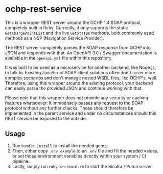 # ochp-rest-service
This is a wrapper REST server around the OCHP 1.4 SOAP protocol, completely built in Ruby. Currently, it only supports the static `GetChargePointList` and the live `GetStatus` methods, both commonly used methods as a NSP (Navigation Service Provider).

The REST server completely parses the SOAP response from OCHP into JSON and responds with that. An OpenAPI 3.0 / Swagger documentation is available in the `openapi.yml` file within this repository.

It was built to be used as a microservice for another backend, like Node.js, to talk to. Existing JavaScript SOAP client solutions often don't cover more complex scenarios and don't manage nested WSDL files, like OCHP's, well. Therefore, using this wrapper around the existing protocol, your backend can easily parse the provided JSON and continue working with that.

Please note that this wrapper does not provide any security or caching features whatsoever: It immediately passes any request to the SOAP protocol without any further checks. Those should therefore be implemented in the parent service and under no circumstances should this REST service be exposed to the outside.

## Usage
1. Run `bundle install` to install the needed gems.
2. Then, either copy `.env.example` to an `.env` file and fill the needed values, or set those environment variables directly within your system / CI pipeline.
3. Lastly, simply run `ruby src/main.rb` to start the Sinatra / Puma server.
